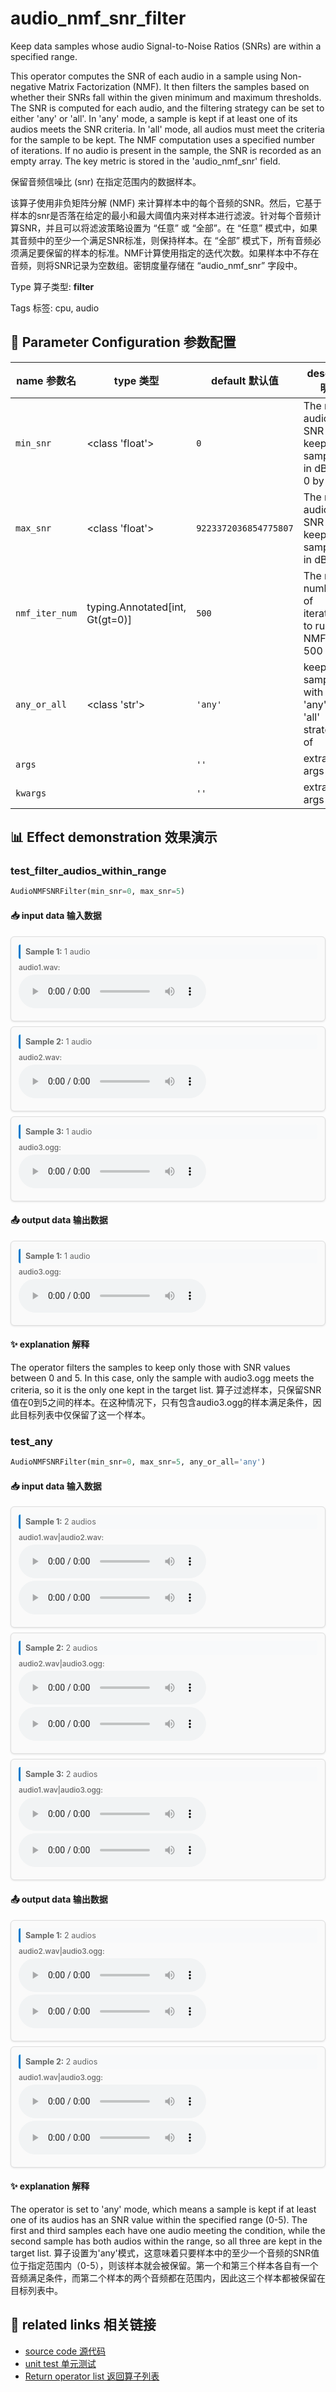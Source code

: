# audio_nmf_snr_filter

Keep data samples whose audio Signal-to-Noise Ratios (SNRs) are within a specified range.

This operator computes the SNR of each audio in a sample using Non-negative Matrix Factorization (NMF). It then filters the samples based on whether their SNRs fall within the given minimum and maximum thresholds. The SNR is computed for each audio, and the filtering strategy can be set to either 'any' or 'all'. In 'any' mode, a sample is kept if at least one of its audios meets the SNR criteria. In 'all' mode, all audios must meet the criteria for the sample to be kept. The NMF computation uses a specified number of iterations. If no audio is present in the sample, the SNR is recorded as an empty array. The key metric is stored in the 'audio_nmf_snr' field.

保留音频信噪比 (snr) 在指定范围内的数据样本。

该算子使用非负矩阵分解 (NMF) 来计算样本中的每个音频的SNR。然后，它基于样本的snr是否落在给定的最小和最大阈值内来对样本进行滤波。针对每个音频计算SNR，并且可以将滤波策略设置为 “任意” 或 “全部”。在 “任意” 模式中，如果其音频中的至少一个满足SNR标准，则保持样本。在 “全部” 模式下，所有音频必须满足要保留的样本的标准。NMF计算使用指定的迭代次数。如果样本中不存在音频，则将SNR记录为空数组。密钥度量存储在 “audio_nmf_snr” 字段中。

Type 算子类型: **filter**

Tags 标签: cpu, audio

## 🔧 Parameter Configuration 参数配置
| name 参数名 | type 类型 | default 默认值 | desc 说明 |
|--------|------|--------|------|
| `min_snr` | <class 'float'> | `0` | The min audio SNR to keep samples in dB. It's 0 by |
| `max_snr` | <class 'float'> | `9223372036854775807` | The max audio SNR to keep samples in dB. It's |
| `nmf_iter_num` | typing.Annotated[int, Gt(gt=0)] | `500` | The max number of iterations to run NMF. It's 500 |
| `any_or_all` | <class 'str'> | `'any'` | keep this sample with 'any' or 'all' strategy of |
| `args` |  | `''` | extra args |
| `kwargs` |  | `''` | extra args |

## 📊 Effect demonstration 效果演示
### test_filter_audios_within_range
```python
AudioNMFSNRFilter(min_snr=0, max_snr=5)
```

#### 📥 input data 输入数据
<div class="sample-card" style="border:1px solid #ddd; padding:12px; margin:8px 0; border-radius:6px; background:#fafafa; box-shadow:0 1px 3px rgba(0,0,0,0.1);"><div class="sample-header" style="background:#f8f9fa; padding:4px 8px; margin-bottom:6px; border-radius:3px; font-size:0.9em; color:#666; border-left:3px solid #007acc;"><strong>Sample 1:</strong> 1 audio</div><div class="media-section" style="margin-bottom:8px;"><div class="media-label" style="font-size:0.85em; color:#666; margin-bottom:4px; font-weight:500;">audio1.wav:</div><div class="audio-list"><audio src="../../../tests/ops/data/audio1.wav" controls style="display:block; margin:4px 0;"></audio></div></div></div><div class="sample-card" style="border:1px solid #ddd; padding:12px; margin:8px 0; border-radius:6px; background:#fafafa; box-shadow:0 1px 3px rgba(0,0,0,0.1);"><div class="sample-header" style="background:#f8f9fa; padding:4px 8px; margin-bottom:6px; border-radius:3px; font-size:0.9em; color:#666; border-left:3px solid #007acc;"><strong>Sample 2:</strong> 1 audio</div><div class="media-section" style="margin-bottom:8px;"><div class="media-label" style="font-size:0.85em; color:#666; margin-bottom:4px; font-weight:500;">audio2.wav:</div><div class="audio-list"><audio src="../../../tests/ops/data/audio2.wav" controls style="display:block; margin:4px 0;"></audio></div></div></div><div class="sample-card" style="border:1px solid #ddd; padding:12px; margin:8px 0; border-radius:6px; background:#fafafa; box-shadow:0 1px 3px rgba(0,0,0,0.1);"><div class="sample-header" style="background:#f8f9fa; padding:4px 8px; margin-bottom:6px; border-radius:3px; font-size:0.9em; color:#666; border-left:3px solid #007acc;"><strong>Sample 3:</strong> 1 audio</div><div class="media-section" style="margin-bottom:8px;"><div class="media-label" style="font-size:0.85em; color:#666; margin-bottom:4px; font-weight:500;">audio3.ogg:</div><div class="audio-list"><audio src="../../../tests/ops/data/audio3.ogg" controls style="display:block; margin:4px 0;"></audio></div></div></div>

#### 📤 output data 输出数据
<div class="sample-card" style="border:1px solid #ddd; padding:12px; margin:8px 0; border-radius:6px; background:#fafafa; box-shadow:0 1px 3px rgba(0,0,0,0.1);"><div class="sample-header" style="background:#f8f9fa; padding:4px 8px; margin-bottom:6px; border-radius:3px; font-size:0.9em; color:#666; border-left:3px solid #007acc;"><strong>Sample 1:</strong> 1 audio</div><div class="media-section" style="margin-bottom:8px;"><div class="media-label" style="font-size:0.85em; color:#666; margin-bottom:4px; font-weight:500;">audio3.ogg:</div><div class="audio-list"><audio src="../../../tests/ops/data/audio3.ogg" controls style="display:block; margin:4px 0;"></audio></div></div></div>

#### ✨ explanation 解释
The operator filters the samples to keep only those with SNR values between 0 and 5. In this case, only the sample with audio3.ogg meets the criteria, so it is the only one kept in the target list.
算子过滤样本，只保留SNR值在0到5之间的样本。在这种情况下，只有包含audio3.ogg的样本满足条件，因此目标列表中仅保留了这一个样本。

### test_any
```python
AudioNMFSNRFilter(min_snr=0, max_snr=5, any_or_all='any')
```

#### 📥 input data 输入数据
<div class="sample-card" style="border:1px solid #ddd; padding:12px; margin:8px 0; border-radius:6px; background:#fafafa; box-shadow:0 1px 3px rgba(0,0,0,0.1);"><div class="sample-header" style="background:#f8f9fa; padding:4px 8px; margin-bottom:6px; border-radius:3px; font-size:0.9em; color:#666; border-left:3px solid #007acc;"><strong>Sample 1:</strong> 2 audios</div><div class="media-section" style="margin-bottom:8px;"><div class="media-label" style="font-size:0.85em; color:#666; margin-bottom:4px; font-weight:500;">audio1.wav|audio2.wav:</div><div class="audio-list"><audio src="../../../tests/ops/data/audio1.wav" controls style="display:block; margin:4px 0;"></audio><audio src="../../../tests/ops/data/audio2.wav" controls style="display:block; margin:4px 0;"></audio></div></div></div><div class="sample-card" style="border:1px solid #ddd; padding:12px; margin:8px 0; border-radius:6px; background:#fafafa; box-shadow:0 1px 3px rgba(0,0,0,0.1);"><div class="sample-header" style="background:#f8f9fa; padding:4px 8px; margin-bottom:6px; border-radius:3px; font-size:0.9em; color:#666; border-left:3px solid #007acc;"><strong>Sample 2:</strong> 2 audios</div><div class="media-section" style="margin-bottom:8px;"><div class="media-label" style="font-size:0.85em; color:#666; margin-bottom:4px; font-weight:500;">audio2.wav|audio3.ogg:</div><div class="audio-list"><audio src="../../../tests/ops/data/audio2.wav" controls style="display:block; margin:4px 0;"></audio><audio src="../../../tests/ops/data/audio3.ogg" controls style="display:block; margin:4px 0;"></audio></div></div></div><div class="sample-card" style="border:1px solid #ddd; padding:12px; margin:8px 0; border-radius:6px; background:#fafafa; box-shadow:0 1px 3px rgba(0,0,0,0.1);"><div class="sample-header" style="background:#f8f9fa; padding:4px 8px; margin-bottom:6px; border-radius:3px; font-size:0.9em; color:#666; border-left:3px solid #007acc;"><strong>Sample 3:</strong> 2 audios</div><div class="media-section" style="margin-bottom:8px;"><div class="media-label" style="font-size:0.85em; color:#666; margin-bottom:4px; font-weight:500;">audio1.wav|audio3.ogg:</div><div class="audio-list"><audio src="../../../tests/ops/data/audio1.wav" controls style="display:block; margin:4px 0;"></audio><audio src="../../../tests/ops/data/audio3.ogg" controls style="display:block; margin:4px 0;"></audio></div></div></div>

#### 📤 output data 输出数据
<div class="sample-card" style="border:1px solid #ddd; padding:12px; margin:8px 0; border-radius:6px; background:#fafafa; box-shadow:0 1px 3px rgba(0,0,0,0.1);"><div class="sample-header" style="background:#f8f9fa; padding:4px 8px; margin-bottom:6px; border-radius:3px; font-size:0.9em; color:#666; border-left:3px solid #007acc;"><strong>Sample 1:</strong> 2 audios</div><div class="media-section" style="margin-bottom:8px;"><div class="media-label" style="font-size:0.85em; color:#666; margin-bottom:4px; font-weight:500;">audio2.wav|audio3.ogg:</div><div class="audio-list"><audio src="../../../tests/ops/data/audio2.wav" controls style="display:block; margin:4px 0;"></audio><audio src="../../../tests/ops/data/audio3.ogg" controls style="display:block; margin:4px 0;"></audio></div></div></div><div class="sample-card" style="border:1px solid #ddd; padding:12px; margin:8px 0; border-radius:6px; background:#fafafa; box-shadow:0 1px 3px rgba(0,0,0,0.1);"><div class="sample-header" style="background:#f8f9fa; padding:4px 8px; margin-bottom:6px; border-radius:3px; font-size:0.9em; color:#666; border-left:3px solid #007acc;"><strong>Sample 2:</strong> 2 audios</div><div class="media-section" style="margin-bottom:8px;"><div class="media-label" style="font-size:0.85em; color:#666; margin-bottom:4px; font-weight:500;">audio1.wav|audio3.ogg:</div><div class="audio-list"><audio src="../../../tests/ops/data/audio1.wav" controls style="display:block; margin:4px 0;"></audio><audio src="../../../tests/ops/data/audio3.ogg" controls style="display:block; margin:4px 0;"></audio></div></div></div>

#### ✨ explanation 解释
The operator is set to 'any' mode, which means a sample is kept if at least one of its audios has an SNR value within the specified range (0-5). The first and third samples each have one audio meeting the condition, while the second sample has both audios within the range, so all three are kept in the target list.
算子设置为'any'模式，这意味着只要样本中的至少一个音频的SNR值位于指定范围内（0-5），则该样本就会被保留。第一个和第三个样本各自有一个音频满足条件，而第二个样本的两个音频都在范围内，因此这三个样本都被保留在目标列表中。


## 🔗 related links 相关链接
- [source code 源代码](../../../data_juicer/ops/filter/audio_nmf_snr_filter.py)
- [unit test 单元测试](../../../tests/ops/filter/test_audio_nmf_snr_filter.py)
- [Return operator list 返回算子列表](../../Operators.md)